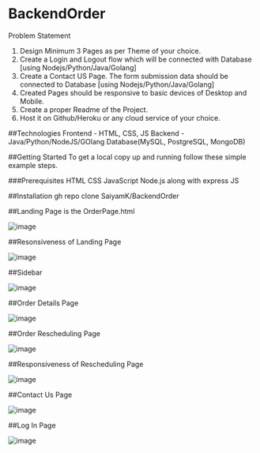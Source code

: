 # BackendOrder
Problem Statement
1. Design Minimum 3 Pages as per Theme of your choice.
2. Create a Login and Logout flow which will be connected with Database [using
Nodejs/Python/Java/Golang]
3. Create a Contact US Page. The form submission data should be connected to Database
[using Nodejs/Python/Java/Golang]
4. Created Pages should be responsive to basic devices of Desktop and Mobile.
5. Create a proper Readme of the Project.
6. Host it on Github/Heroku or any cloud service of your choice.


##Technologies
Frontend - HTML, CSS, JS
Backend - Java/Python/NodeJS/GOlang
Database(MySQL, PostgreSQL, MongoDB)


##Getting Started
To get a local copy up and running follow these simple example steps.

###Prerequisites
HTML
CSS
JavaScript
Node.js along with express JS

##Installation 
gh repo clone SaiyamK/BackendOrder

##Landing Page is the OrderPage.html

![image](https://user-images.githubusercontent.com/65128538/200814805-27cfd8f8-3250-410f-8221-522cfaf4c143.png)

##Resonsiveness of Landing Page

![image](https://user-images.githubusercontent.com/65128538/200814896-b35ed263-1cd2-41af-8a57-66c1aaab1230.png)

##Sidebar

![image](https://user-images.githubusercontent.com/65128538/200814939-4f8d6ad6-fd42-43df-95d2-6ae31f1767c3.png)

##Order Details Page

![image](https://user-images.githubusercontent.com/65128538/200814993-7e2b0060-075e-473c-bbc3-a4dd5bab0742.png)

##Order Rescheduling Page

![image](https://user-images.githubusercontent.com/65128538/200815047-ba27903b-c019-4e08-8ed6-c96d5dc172d8.png)

##Responsiveness of Rescheduling Page

![image](https://user-images.githubusercontent.com/65128538/200815103-8afc7491-5fd4-42ad-9818-f947c73ac8fb.png)

##Contact Us Page

![image](https://user-images.githubusercontent.com/65128538/200815147-9e78ea53-5ae8-419e-a6d6-5a2e47ba87c6.png)

##Log In Page

![image](https://user-images.githubusercontent.com/65128538/200815217-cf96ae8d-9695-4055-a6dd-5e6fbe21678b.png)
